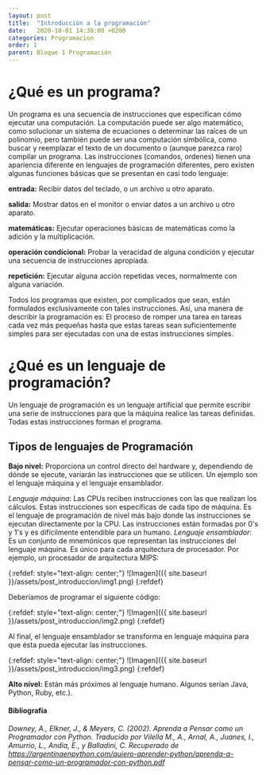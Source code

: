 ```yaml
---
layout: post
title:  "Introducción a la programación"
date:   2020-10-01 14:30:00 +0200
categories: Programacion
order: 1
parent: Bloque 1 Programación
---
```


# ¿Qué es un programa?

Un programa es una secuencia de instrucciones que especifican cómo ejecutar una computación. La computación puede ser algo matemático, como solucionar un sistema de ecuaciones o determinar las raíces de un polinomio, pero también puede ser una computación simbólica, como buscar y reemplazar el texto de un documento o (aunque parezca raro) compilar un programa.
Las instrucciones (comandos, ordenes) tienen una apariencia diferente en lenguajes de programación diferentes, pero existen algunas funciones básicas que se presentan en casi todo lenguaje:

__entrada:__ Recibir datos del teclado, o un archivo u otro aparato.

__salida:__ Mostrar datos en el monitor o enviar datos a un archivo u otro aparato.

__matemáticas:__ Ejecutar operaciones básicas de matemáticas como la adición y
la multiplicación.

__operación condicional:__ Probar la veracidad de alguna condición y ejecutar una secuencia de instrucciones apropiada.

__repetición:__ Ejecutar alguna acción repetidas veces, normalmente con alguna variación.

Todos los programas que existen, por complicados que sean, están formulados exclusivamente con tales instrucciones. Así, una manera de describir la programación es: El proceso de romper una tarea en tareas cada vez más pequeñas hasta que estas tareas sean suficientemente simples para ser ejecutadas con una de estas instrucciones simples.


# ¿Qué es un lenguaje de programación?

Un lenguaje de programación es un lenguaje artificial que permite escribir una serie de instrucciones para que la máquina realice las tareas definidas. Todas estas instrucciones forman el programa.

## Tipos de lenguajes de Programación

__Bajo nivel:__ Proporciona un control directo del hardware y, dependiendo de dónde se ejecute, variarán las instrucciones que se utilicen. Un ejemplo son el lenguaje máquina y el lenguaje ensamblador.

_Lenguaje máquina_: Las CPUs reciben instrucciones con las que realizan los cálculos. Estas instrucciones son específicas de cada tipo de máquina. Es el lenguaje de programación de nivel más bajo donde las instrucciones se ejecutan directamente por la CPU. Las instrucciones están formadas por 0's y 1's y es difícilmente entendible para un humano.
_Lenguaje ensamblador_: Es un conjunto de mnemónicos que representan las instrucciones del lenguaje máquina. Es único para cada arquitectura de procesador. Por ejemplo, un procesador de arquitectura MIPS:

{:refdef: style="text-align: center;"}
![Imagen]({{ site.baseurl }}/assets/post_introduccion/img1.png)
{:refdef}

Deberíamos de programar el siguiente código:

{:refdef: style="text-align: center;"}
![Imagen]({{ site.baseurl }}/assets/post_introduccion/img2.png)
{:refdef}

Al final, el lenguaje ensamblador se transforma en lenguaje máquina para que ésta pueda ejecutar las instrucciones.

{:refdef: style="text-align: center;"}
![Imagen]({{ site.baseurl }}/assets/post_introduccion/img3.png)
{:refdef}

__Alto nivel:__ Están más próximos al lenguaje humano. Algunos serían Java, Python, Ruby, etc.).


#### Bibliografía

_Downey, A., Elkner, J., & Meyers, C. (2002). Aprenda a Pensar como un Programador con Python. Traducido por Vilella M., A., Arnal, A., Juanes, I., Amurrio, L., Andia, E., y Balladini, C. Recuperado de <https://argentinaenpython.com/quiero-aprender-python/aprenda-a-pensar-como-un-programador-con-python.pdf>_
